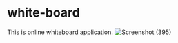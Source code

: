 # white-board
This is online whiteboard application.
![Screenshot (395)](https://user-images.githubusercontent.com/107808348/210152757-78b7dd02-04e8-4d95-ba3f-a5617fb16366.png)
